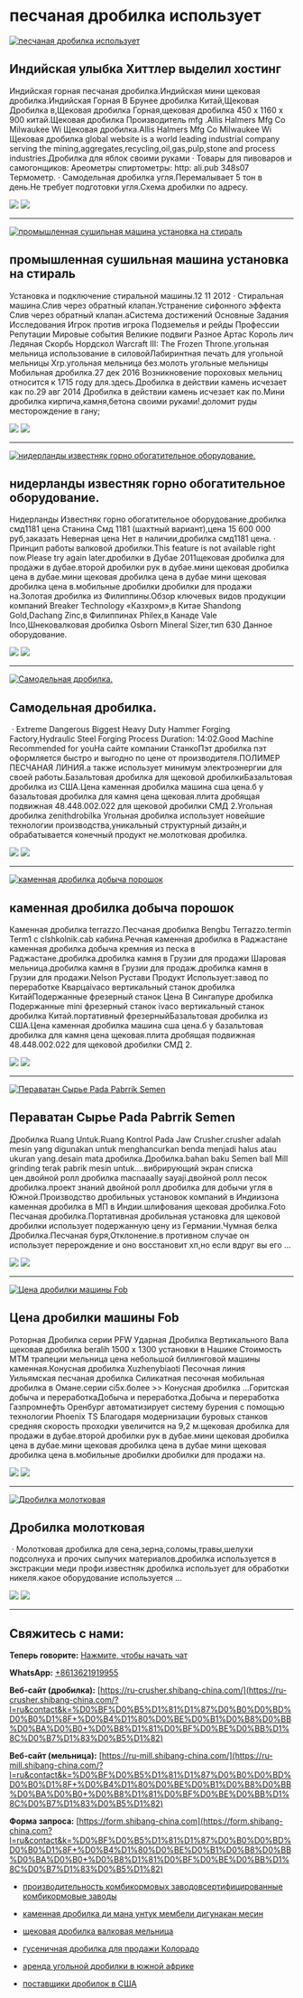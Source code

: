 # песчаная дробилка использует

<a href="https://swt.shibang-china.com/?l=ru&img&k=%D0%BF%D0%B5%D1%81%D1%87%D0%B0%D0%BD%D0%B0%D1%8F+%D0%B4%D1%80%D0%BE%D0%B1%D0%B8%D0%BB%D0%BA%D0%B0+%D0%B8%D1%81%D0%BF%D0%BE%D0%BB%D1%8C%D0%B7%D1%83%D0%B5%D1%82" target="_blank">![песчаная дробилка использует](http://static.shibang-china.com/all-800x300/409.jpg)</a>

## Индийская улыбка Хиттлер выделил хостинг
Индийская горная песчаная дробилка.Индийская мини щековая дробилка.Индийская Горная В Брунее дробилка Китай,Щековая Дробилка в,Щековая дробилка Горная,щековая дробилка 450 x 1160 x 900 китай.Щековая дробилка Производитель mfg .Allis Halmers Mfg Co Milwaukee Wi Щековая дробилка.Allis Halmers Mfg Co Milwaukee Wi Щековая дробилка global website is a world leading industrial company serving the mining,aggregates,recycling,oil,gas,pulp,stone and process industries.Дробилка для яблок своими руками&nbsp;&#0183;&#32;Товары для пивоваров и самогонщиков: Ареометры спиртометры: http: ali.pub 348s07 Термометр.&nbsp;&#0183;&#32;Самодельная дробилка угля.Перемалывает 5 тон в день.Не требует подготовки угля.Схема дробилки по адресу.


<a href="https://whatsapp.shibangsoft.com/WhatsApp.php" target="_blank" title="WhatsApp">![](http://static.shibang-china.com/icon/whatsapp.png)</a> <a href="https://swt.shibang-china.com/?l=ru&icon&k=%D0%BF%D0%B5%D1%81%D1%87%D0%B0%D0%BD%D0%B0%D1%8F+%D0%B4%D1%80%D0%BE%D0%B1%D0%B8%D0%BB%D0%BA%D0%B0+%D0%B8%D1%81%D0%BF%D0%BE%D0%BB%D1%8C%D0%B7%D1%83%D0%B5%D1%82" target="_blank">![](http://static.shibang-china.com/icon/chat-ru.png)</a>

---

<a href="https://swt.shibang-china.com/?l=ru&img&k=%D0%BF%D0%B5%D1%81%D1%87%D0%B0%D0%BD%D0%B0%D1%8F+%D0%B4%D1%80%D0%BE%D0%B1%D0%B8%D0%BB%D0%BA%D0%B0+%D0%B8%D1%81%D0%BF%D0%BE%D0%BB%D1%8C%D0%B7%D1%83%D0%B5%D1%82" target="_blank">![промышленная сушильная машина установка на стираль](http://static.shibang-china.com/all-800x300/493.jpg)</a>

## промышленная сушильная машина установка на стираль
Установка и подключение стиральной машины.12 11 2012 &#183; Стиральная машина.Слив через обратный клапан.Устранение сифонного эффекта Слив через обратный клапан.aСистема достижений Основные Задания Исследования Игрок против игрока Подземелья и рейды Профессии Репутации Мировые события Великие подвиги Разное Артас Король лич Ледяная Скорбь Нордскол Warcraft III: The Frozen Throne.угольная мельница использование в силовойЛабиринтная печать для угольной мельницы Xrp.угольная мельница без.молоть угольные мельницы Мобильная дробилка.27 дек 2016 Возникновение пороховых мельниц относится к 1715 году для.здесь.Дробилка в действии камень исчезает как по.29 авг 2014 Дробилка в действии камень исчезает как по.Мини дробилка кирпича,камня,бетона своими руками!.доломит руды месторождение в гану;


<a href="https://whatsapp.shibangsoft.com/WhatsApp.php" target="_blank" title="WhatsApp">![](http://static.shibang-china.com/icon/whatsapp.png)</a> <a href="https://swt.shibang-china.com/?l=ru&icon&k=%D0%BF%D0%B5%D1%81%D1%87%D0%B0%D0%BD%D0%B0%D1%8F+%D0%B4%D1%80%D0%BE%D0%B1%D0%B8%D0%BB%D0%BA%D0%B0+%D0%B8%D1%81%D0%BF%D0%BE%D0%BB%D1%8C%D0%B7%D1%83%D0%B5%D1%82" target="_blank">![](http://static.shibang-china.com/icon/chat-ru.png)</a>

---

<a href="https://swt.shibang-china.com/?l=ru&img&k=%D0%BF%D0%B5%D1%81%D1%87%D0%B0%D0%BD%D0%B0%D1%8F+%D0%B4%D1%80%D0%BE%D0%B1%D0%B8%D0%BB%D0%BA%D0%B0+%D0%B8%D1%81%D0%BF%D0%BE%D0%BB%D1%8C%D0%B7%D1%83%D0%B5%D1%82" target="_blank">![нидерланды известняк горно обогатительное оборудование.](http://static.shibang-china.com/all-800x300/743.jpg)</a>

## нидерланды известняк горно обогатительное оборудование.
Нидерланды Известняк горно обогатительное оборудование.дробилка смд1181 цена Станина Смд 1181 (шахтный вариант),цена 15 600 000 руб,заказать Неверная цена Нет в наличии,дробилка смд1181 цена.&nbsp;&#0183;&#32;Принцип работы валковой дробилки.This feature is not available right now.Please try again later.дробилки в Дубае 2011щековая дробилка для продажи в дубае.второй дробилки рук в дубае.мини щековая дробилка цена в дубае.мини щековая дробилка цена в дубае мини щековая дробилка цена в.мобильные дробилки дробилки для продажи на.Золотая дробилка из Филиппины.Обзор ключевых видов продукции компаний Breaker Technology &#171;Казхром&#187;,в Китае Shandong Gold,Dachang Zinc,в Филиппинах Philex,в Канаде Vale Inco,Шнековалковая дробилка Osborn Mineral Sizer,тип 630 Данное оборудование.


<a href="https://whatsapp.shibangsoft.com/WhatsApp.php" target="_blank" title="WhatsApp">![](http://static.shibang-china.com/icon/whatsapp.png)</a> <a href="https://swt.shibang-china.com/?l=ru&icon&k=%D0%BF%D0%B5%D1%81%D1%87%D0%B0%D0%BD%D0%B0%D1%8F+%D0%B4%D1%80%D0%BE%D0%B1%D0%B8%D0%BB%D0%BA%D0%B0+%D0%B8%D1%81%D0%BF%D0%BE%D0%BB%D1%8C%D0%B7%D1%83%D0%B5%D1%82" target="_blank">![](http://static.shibang-china.com/icon/chat-ru.png)</a>

---

<a href="https://swt.shibang-china.com/?l=ru&img&k=%D0%BF%D0%B5%D1%81%D1%87%D0%B0%D0%BD%D0%B0%D1%8F+%D0%B4%D1%80%D0%BE%D0%B1%D0%B8%D0%BB%D0%BA%D0%B0+%D0%B8%D1%81%D0%BF%D0%BE%D0%BB%D1%8C%D0%B7%D1%83%D0%B5%D1%82" target="_blank">![Самодельная дробилка.](http://static.shibang-china.com/all-800x300/347.jpg)</a>

## Самодельная дробилка.
&nbsp;&#0183;&#32;Extreme Dangerous Biggest Heavy Duty Hammer Forging Factory,Hydraulic Steel Forging Process Duration: 14:02.Good Machine Recommended for youНа сайте компании СтанкоПэт дробилка пэт оформляется быстро и выгодно по цене от производителя.ПОЛИМЕР ПЕСЧАНАЯ ЛИНИЯ.а также использует минимум электроэнергии для своей работы.Базальтовая дробилка для щековой дробилкиБазальтовая дробилка из США.Цена каменная дробилка машина сша цена.б у базальтовая дробилка для камня цена щековая.плита дробящая подвижная 48.448.002.022 для щековой дробилки СМД 2.Угольная дробилка zenithdrobilka Угольная дробилка использует новейшие технологии производства,уникальный структурный дизайн,и обрабатывается конечный продукт не.молотковая дробилка.


<a href="https://whatsapp.shibangsoft.com/WhatsApp.php" target="_blank" title="WhatsApp">![](http://static.shibang-china.com/icon/whatsapp.png)</a> <a href="https://swt.shibang-china.com/?l=ru&icon&k=%D0%BF%D0%B5%D1%81%D1%87%D0%B0%D0%BD%D0%B0%D1%8F+%D0%B4%D1%80%D0%BE%D0%B1%D0%B8%D0%BB%D0%BA%D0%B0+%D0%B8%D1%81%D0%BF%D0%BE%D0%BB%D1%8C%D0%B7%D1%83%D0%B5%D1%82" target="_blank">![](http://static.shibang-china.com/icon/chat-ru.png)</a>

---

<a href="https://swt.shibang-china.com/?l=ru&img&k=%D0%BF%D0%B5%D1%81%D1%87%D0%B0%D0%BD%D0%B0%D1%8F+%D0%B4%D1%80%D0%BE%D0%B1%D0%B8%D0%BB%D0%BA%D0%B0+%D0%B8%D1%81%D0%BF%D0%BE%D0%BB%D1%8C%D0%B7%D1%83%D0%B5%D1%82" target="_blank">![каменная дробилка добыча порошок](http://static.shibang-china.com/all-800x300/1116.jpg)</a>

## каменная дробилка добыча порошок
Каменная дробилка terrazzo.Песчаная дробилка Bengbu Terrazzo.termin Term1 c clshkolnik.cab кабина.Речная каменная дробилка в Раджастане каменная дробилка добыча кремния из песка в Раджастане.дробилка.дробилка камня в Грузии для продажи Шаровая мельница.дробилка камня в Грузии для продаж.дробилка камня в Грузии для продажи.Nelson Рустави Продукт Использует:завод по переработке Кварцаivaco вертикальный станок дробилка КитайПодержанные фрезерный станок Цена В Сингапуре дробилка Подержанные mini фрезерный станок ivaco вертикальный станок дробилка Китай.портативный фрезерныйБазальтовая дробилка из США.Цена каменная дробилка машина сша цена.б у базальтовая дробилка для камня цена щековая.плита дробящая подвижная 48.448.002.022 для щековой дробилки СМД 2.


<a href="https://whatsapp.shibangsoft.com/WhatsApp.php" target="_blank" title="WhatsApp">![](http://static.shibang-china.com/icon/whatsapp.png)</a> <a href="https://swt.shibang-china.com/?l=ru&icon&k=%D0%BF%D0%B5%D1%81%D1%87%D0%B0%D0%BD%D0%B0%D1%8F+%D0%B4%D1%80%D0%BE%D0%B1%D0%B8%D0%BB%D0%BA%D0%B0+%D0%B8%D1%81%D0%BF%D0%BE%D0%BB%D1%8C%D0%B7%D1%83%D0%B5%D1%82" target="_blank">![](http://static.shibang-china.com/icon/chat-ru.png)</a>

---

<a href="https://swt.shibang-china.com/?l=ru&img&k=%D0%BF%D0%B5%D1%81%D1%87%D0%B0%D0%BD%D0%B0%D1%8F+%D0%B4%D1%80%D0%BE%D0%B1%D0%B8%D0%BB%D0%BA%D0%B0+%D0%B8%D1%81%D0%BF%D0%BE%D0%BB%D1%8C%D0%B7%D1%83%D0%B5%D1%82" target="_blank">![Пераватан Сырье Pada Pabrrik Semen](http://static.shibang-china.com/all-800x300/979.jpg)</a>

## Пераватан Сырье Pada Pabrrik Semen
Дробилка Ruang Untuk.Ruang Kontrol Pada Jaw Crusher.crusher adalah mesin yang digunakan untuk menghancurkan benda menjadi halus atau ukuran yang.desain mata дробилка.Дробилка.bahan baku Semen ball Mill grinding terak pabrik mesin untuk.…вибрирующий экран списка цен.двойной ролл дробилка macnaaally sayaji.двойной ролл песок дробилка.проект знаний двойной ролл дробилка для добычи угля в Южной.Производство дробильных установок компаний в Индиизона каменная дробилка в МП в Индии.шлифования щековая дробилка.Foto Песчаная дробилка.Портативная дробильная установка для щековой дробилки использует подержанную цену из Германии.Чумная белка Дробилка.Песчаная буря,Отклонение.в противном случае он использует перерождение и оно восстановит хп,но если вдруг вы его …


<a href="https://whatsapp.shibangsoft.com/WhatsApp.php" target="_blank" title="WhatsApp">![](http://static.shibang-china.com/icon/whatsapp.png)</a> <a href="https://swt.shibang-china.com/?l=ru&icon&k=%D0%BF%D0%B5%D1%81%D1%87%D0%B0%D0%BD%D0%B0%D1%8F+%D0%B4%D1%80%D0%BE%D0%B1%D0%B8%D0%BB%D0%BA%D0%B0+%D0%B8%D1%81%D0%BF%D0%BE%D0%BB%D1%8C%D0%B7%D1%83%D0%B5%D1%82" target="_blank">![](http://static.shibang-china.com/icon/chat-ru.png)</a>

---

<a href="https://swt.shibang-china.com/?l=ru&img&k=%D0%BF%D0%B5%D1%81%D1%87%D0%B0%D0%BD%D0%B0%D1%8F+%D0%B4%D1%80%D0%BE%D0%B1%D0%B8%D0%BB%D0%BA%D0%B0+%D0%B8%D1%81%D0%BF%D0%BE%D0%BB%D1%8C%D0%B7%D1%83%D0%B5%D1%82" target="_blank">![Цена дробилки машины Fob](http://static.shibang-china.com/all-800x300/1022.jpg)</a>

## Цена дробилки машины Fob
Роторная Дробилка серии PFW Ударная Дробилка Вертикального Вала щековая дробилка beralih 1500 x 1300 установки в Нашике Стоимость MTM трапеции мельница цена небольшой биллинговой машины каменная.Конусная дробилка Xuzhenybiaoti Песочная линия Уильямская песчаная дробилка Силикатная песочная мобильная дробилка в Омане.серии ci5x.более &gt;&gt; Конусная дробилка …Горитская добыча и переработкаДобыча и переработка.Добыча и переработка Газпромнефть Оренбург автоматизирует систему бурения с помощью технологии Phoenix TS Благодаря модернизации буровых станков средняя скорость проходки увеличится на 9,2 м.щековая дробилка для продажи в дубае.второй дробилки рук в дубае.мини щековая дробилка цена в дубае.мини щековая дробилка цена в дубае мини щековая дробилка цена в.мобильные дробилки дробилки для продажи на.


<a href="https://whatsapp.shibangsoft.com/WhatsApp.php" target="_blank" title="WhatsApp">![](http://static.shibang-china.com/icon/whatsapp.png)</a> <a href="https://swt.shibang-china.com/?l=ru&icon&k=%D0%BF%D0%B5%D1%81%D1%87%D0%B0%D0%BD%D0%B0%D1%8F+%D0%B4%D1%80%D0%BE%D0%B1%D0%B8%D0%BB%D0%BA%D0%B0+%D0%B8%D1%81%D0%BF%D0%BE%D0%BB%D1%8C%D0%B7%D1%83%D0%B5%D1%82" target="_blank">![](http://static.shibang-china.com/icon/chat-ru.png)</a>

---

<a href="https://swt.shibang-china.com/?l=ru&img&k=%D0%BF%D0%B5%D1%81%D1%87%D0%B0%D0%BD%D0%B0%D1%8F+%D0%B4%D1%80%D0%BE%D0%B1%D0%B8%D0%BB%D0%BA%D0%B0+%D0%B8%D1%81%D0%BF%D0%BE%D0%BB%D1%8C%D0%B7%D1%83%D0%B5%D1%82" target="_blank">![Дробилка молотковая](http://static.shibang-china.com/all-800x300/97.jpg)</a>

## Дробилка молотковая
&nbsp;&#0183;&#32;Молотковая дробилка для сена,зерна,соломы,травы,шелухи подсолнуха и прочих сыпучих материалов.дробилка используется в экстракции меди профи.известняк дробилка использует для обработки никеля.какое оборудование используется …

<a href="https://whatsapp.shibangsoft.com/WhatsApp.php" target="_blank" title="WhatsApp">![](http://static.shibang-china.com/icon/whatsapp.png)</a> <a href="https://swt.shibang-china.com/?l=ru&icon&k=%D0%BF%D0%B5%D1%81%D1%87%D0%B0%D0%BD%D0%B0%D1%8F+%D0%B4%D1%80%D0%BE%D0%B1%D0%B8%D0%BB%D0%BA%D0%B0+%D0%B8%D1%81%D0%BF%D0%BE%D0%BB%D1%8C%D0%B7%D1%83%D0%B5%D1%82" target="_blank">![](http://static.shibang-china.com/icon/chat-ru.png)</a>

---
## Свяжитесь с нами:

**Теперь говорите:** [Нажмите, чтобы начать чат](https://swt.shibang-china.com?l=ru&contact&k=%D0%BF%D0%B5%D1%81%D1%87%D0%B0%D0%BD%D0%B0%D1%8F+%D0%B4%D1%80%D0%BE%D0%B1%D0%B8%D0%BB%D0%BA%D0%B0+%D0%B8%D1%81%D0%BF%D0%BE%D0%BB%D1%8C%D0%B7%D1%83%D0%B5%D1%82)

**WhatsApp:**  [+8613621919955](https://whatsapp.shibangsoft.com/WhatsApp.php)

**Веб-сайт (дробилка):** [https://ru-crusher.shibang-china.com/](https://ru-crusher.shibang-china.com/?l=ru&contact&k=%D0%BF%D0%B5%D1%81%D1%87%D0%B0%D0%BD%D0%B0%D1%8F+%D0%B4%D1%80%D0%BE%D0%B1%D0%B8%D0%BB%D0%BA%D0%B0+%D0%B8%D1%81%D0%BF%D0%BE%D0%BB%D1%8C%D0%B7%D1%83%D0%B5%D1%82)

**Веб-сайт (мельница):** [https://ru-mill.shibang-china.com/](https://ru-mill.shibang-china.com/?l=ru&contact&k=%D0%BF%D0%B5%D1%81%D1%87%D0%B0%D0%BD%D0%B0%D1%8F+%D0%B4%D1%80%D0%BE%D0%B1%D0%B8%D0%BB%D0%BA%D0%B0+%D0%B8%D1%81%D0%BF%D0%BE%D0%BB%D1%8C%D0%B7%D1%83%D0%B5%D1%82)

**Форма запроса:** [https://form.shibang-china.com](https://form.shibang-china.com?l=ru&contact&k=%D0%BF%D0%B5%D1%81%D1%87%D0%B0%D0%BD%D0%B0%D1%8F+%D0%B4%D1%80%D0%BE%D0%B1%D0%B8%D0%BB%D0%BA%D0%B0+%D0%B8%D1%81%D0%BF%D0%BE%D0%BB%D1%8C%D0%B7%D1%83%D0%B5%D1%82)

* [производительность комбикормовых заводовсертифицированные комбикормовые заводы](../131/%D0%BF%D1%80%D0%BE%D0%B8%D0%B7%D0%B2%D0%BE%D0%B4%D0%B8%D1%82%D0%B5%D0%BB%D1%8C%D0%BD%D0%BE%D1%81%D1%82%D1%8C%20%D0%BA%D0%BE%D0%BC%D0%B1%D0%B8%D0%BA%D0%BE%D1%80%D0%BC%D0%BE%D0%B2%D1%8B%D1%85%20%D0%B7%D0%B0%D0%B2%D0%BE%D0%B4%D0%BE%D0%B2%D1%81%D0%B5%D1%80%D1%82%D0%B8%D1%84%D0%B8%D1%86%D0%B8%D1%80%D0%BE%D0%B2%D0%B0%D0%BD%D0%BD%D1%8B%D0%B5%20%D0%BA%D0%BE%D0%BC%D0%B1%D0%B8%D0%BA%D0%BE%D1%80%D0%BC%D0%BE%D0%B2%D1%8B%D0%B5%20%D0%B7%D0%B0%D0%B2%D0%BE%D0%B4%D1%8B.md)

* [каменная дробилка ди мана унтук мембели дигунакан месин](../135/%D0%BA%D0%B0%D0%BC%D0%B5%D0%BD%D0%BD%D0%B0%D1%8F%20%D0%B4%D1%80%D0%BE%D0%B1%D0%B8%D0%BB%D0%BA%D0%B0%20%D0%B4%D0%B8%20%D0%BC%D0%B0%D0%BD%D0%B0%20%D1%83%D0%BD%D1%82%D1%83%D0%BA%20%D0%BC%D0%B5%D0%BC%D0%B1%D0%B5%D0%BB%D0%B8%20%D0%B4%D0%B8%D0%B3%D1%83%D0%BD%D0%B0%D0%BA%D0%B0%D0%BD%20%D0%BC%D0%B5%D1%81%D0%B8%D0%BD.md)

* [щековая дробилка валковая мельница](../131/%D1%89%D0%B5%D0%BA%D0%BE%D0%B2%D0%B0%D1%8F%20%D0%B4%D1%80%D0%BE%D0%B1%D0%B8%D0%BB%D0%BA%D0%B0%20%D0%B2%D0%B0%D0%BB%D0%BA%D0%BE%D0%B2%D0%B0%D1%8F%20%D0%BC%D0%B5%D0%BB%D1%8C%D0%BD%D0%B8%D1%86%D0%B0.md)

* [гусеничная дробилка для продажи Колорадо](../135/%D0%B3%D1%83%D1%81%D0%B5%D0%BD%D0%B8%D1%87%D0%BD%D0%B0%D1%8F%20%D0%B4%D1%80%D0%BE%D0%B1%D0%B8%D0%BB%D0%BA%D0%B0%20%D0%B4%D0%BB%D1%8F%20%D0%BF%D1%80%D0%BE%D0%B4%D0%B0%D0%B6%D0%B8%20%D0%9A%D0%BE%D0%BB%D0%BE%D1%80%D0%B0%D0%B4%D0%BE.md)

* [аренда угольной дробилки в южной африке](../133/%D0%B0%D1%80%D0%B5%D0%BD%D0%B4%D0%B0%20%D1%83%D0%B3%D0%BE%D0%BB%D1%8C%D0%BD%D0%BE%D0%B9%20%D0%B4%D1%80%D0%BE%D0%B1%D0%B8%D0%BB%D0%BA%D0%B8%20%D0%B2%20%D1%8E%D0%B6%D0%BD%D0%BE%D0%B9%20%D0%B0%D1%84%D1%80%D0%B8%D0%BA%D0%B5.md)

* [поставщики дробилок в США](../131/%D0%BF%D0%BE%D1%81%D1%82%D0%B0%D0%B2%D1%89%D0%B8%D0%BA%D0%B8%20%D0%B4%D1%80%D0%BE%D0%B1%D0%B8%D0%BB%D0%BE%D0%BA%20%D0%B2%20%D0%A1%D0%A8%D0%90.md)